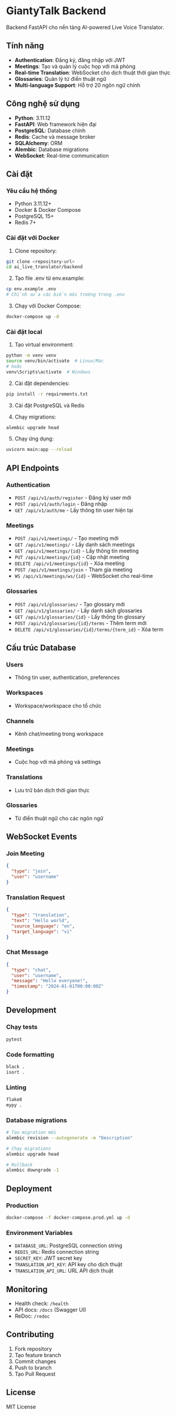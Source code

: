 # GiantyTalk Backend

Backend FastAPI cho nền tảng AI-powered Live Voice Translator.

## Tính năng

- **Authentication**: Đăng ký, đăng nhập với JWT
- **Meetings**: Tạo và quản lý cuộc họp với mã phòng
- **Real-time Translation**: WebSocket cho dịch thuật thời gian thực
- **Glossaries**: Quản lý từ điển thuật ngữ
- **Multi-language Support**: Hỗ trợ 20 ngôn ngữ chính

## Công nghệ sử dụng

- **Python**: 3.11.12
- **FastAPI**: Web framework hiện đại
- **PostgreSQL**: Database chính
- **Redis**: Cache và message broker
- **SQLAlchemy**: ORM
- **Alembic**: Database migrations
- **WebSocket**: Real-time communication

## Cài đặt

### Yêu cầu hệ thống
- Python 3.11.12+
- Docker & Docker Compose
- PostgreSQL 15+
- Redis 7+

### Cài đặt với Docker

1. Clone repository:
```bash
git clone <repository-url>
cd ai_live_translator/backend
```

2. Tạo file .env từ env.example:
```bash
cp env.example .env
# Chỉnh sửa các biến môi trường trong .env
```

3. Chạy với Docker Compose:
```bash
docker-compose up -d
```

### Cài đặt local

1. Tạo virtual environment:
```bash
python -m venv venv
source venv/bin/activate  # Linux/Mac
# hoặc
venv\Scripts\activate  # Windows
```

2. Cài đặt dependencies:
```bash
pip install -r requirements.txt
```

3. Cài đặt PostgreSQL và Redis

4. Chạy migrations:
```bash
alembic upgrade head
```

5. Chạy ứng dụng:
```bash
uvicorn main:app --reload
```

## API Endpoints

### Authentication
- `POST /api/v1/auth/register` - Đăng ký user mới
- `POST /api/v1/auth/login` - Đăng nhập
- `GET /api/v1/auth/me` - Lấy thông tin user hiện tại

### Meetings
- `POST /api/v1/meetings/` - Tạo meeting mới
- `GET /api/v1/meetings/` - Lấy danh sách meetings
- `GET /api/v1/meetings/{id}` - Lấy thông tin meeting
- `PUT /api/v1/meetings/{id}` - Cập nhật meeting
- `DELETE /api/v1/meetings/{id}` - Xóa meeting
- `POST /api/v1/meetings/join` - Tham gia meeting
- `WS /api/v1/meetings/ws/{id}` - WebSocket cho real-time

### Glossaries
- `POST /api/v1/glossaries/` - Tạo glossary mới
- `GET /api/v1/glossaries/` - Lấy danh sách glossaries
- `GET /api/v1/glossaries/{id}` - Lấy thông tin glossary
- `POST /api/v1/glossaries/{id}/terms` - Thêm term mới
- `DELETE /api/v1/glossaries/{id}/terms/{term_id}` - Xóa term

## Cấu trúc Database

### Users
- Thông tin user, authentication, preferences

### Workspaces
- Workspace/workspace cho tổ chức

### Channels
- Kênh chat/meeting trong workspace

### Meetings
- Cuộc họp với mã phòng và settings

### Translations
- Lưu trữ bản dịch thời gian thực

### Glossaries
- Từ điển thuật ngữ cho các ngôn ngữ

## WebSocket Events

### Join Meeting
```json
{
  "type": "join",
  "user": "username"
}
```

### Translation Request
```json
{
  "type": "translation",
  "text": "Hello world",
  "source_language": "en",
  "target_language": "vi"
}
```

### Chat Message
```json
{
  "type": "chat",
  "user": "username",
  "message": "Hello everyone!",
  "timestamp": "2024-01-01T00:00:00Z"
}
```

## Development

### Chạy tests
```bash
pytest
```

### Code formatting
```bash
black .
isort .
```

### Linting
```bash
flake8
mypy .
```

### Database migrations
```bash
# Tạo migration mới
alembic revision --autogenerate -m "Description"

# Chạy migrations
alembic upgrade head

# Rollback
alembic downgrade -1
```

## Deployment

### Production
```bash
docker-compose -f docker-compose.prod.yml up -d
```

### Environment Variables
- `DATABASE_URL`: PostgreSQL connection string
- `REDIS_URL`: Redis connection string
- `SECRET_KEY`: JWT secret key
- `TRANSLATION_API_KEY`: API key cho dịch thuật
- `TRANSLATION_API_URL`: URL API dịch thuật

## Monitoring

- Health check: `/health`
- API docs: `/docs` (Swagger UI)
- ReDoc: `/redoc`

## Contributing

1. Fork repository
2. Tạo feature branch
3. Commit changes
4. Push to branch
5. Tạo Pull Request

## License

MIT License
